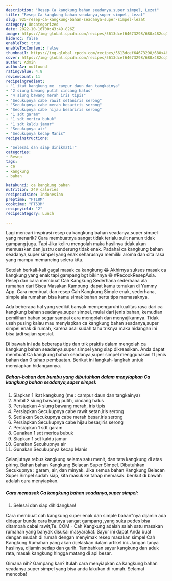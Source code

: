 ```yaml
---
description: "Resep Ca kangkung bahan seadanya,super simpel, Lezat"
title: "Resep Ca kangkung bahan seadanya,super simpel, Lezat"
slug: 925-resep-ca-kangkung-bahan-seadanya-super-simpel-lezat
category: Uncategorized
date: 2022-10-16T00:43:49.826Z
image: https://img-global.cpcdn.com/recipes/5613dcef64673298/680x482cq70/ca-kangkung-bahan-seadanyasuper-simpel-foto-resep-utama.jpg
hideToc: false
enableToc: true
enableTocContent: false
thumbnail: https://img-global.cpcdn.com/recipes/5613dcef64673298/680x482cq70/ca-kangkung-bahan-seadanyasuper-simpel-foto-resep-utama.jpg
cover: https://img-global.cpcdn.com/recipes/5613dcef64673298/680x482cq70/ca-kangkung-bahan-seadanyasuper-simpel-foto-resep-utama.jpg
author: Admin
authorAv: notfound
ratingvalue: 4.8
reviewcount: 11
recipeingredient:
- "1 ikat kangkung me  campur daun dan tangkainya"
- "2 siung bawang putih cincang halus"
- "4 siung bawang merah iris tipis"
- "Secukupnya cabe rawit setaniris serong"
- "Secukupnya cabe merah besariris serong"
- "Secukupnya cabe hijau besariris serong"
- "1 sdt garam"
- "1 sdt merica bubuk"
- "1 sdt kaldu jamur"
- "Secukupnya air"
- "Secukupnya kecap Manis"
recipeinstructions:

- "Selesai dan siap dinikmati!"
categories:
- Resep
tags:
- ca
- kangkung
- bahan

katakunci: ca kangkung bahan 
nutrition: 249 calories
recipecuisine: Indonesian
preptime: "PT18M"
cooktime: "PT53M"
recipeyield: "2"
recipecategory: Lunch

---
```



Lagi mencari inspirasi resep ca kangkung bahan seadanya,super simpel yang menarik? Cara membuatnya sangat tidak terlalu sulit namun tidak gampang juga. Tapi Jika keliru mengolah maka hasilnya tidak akan memuaskan dan justru cenderung tidak enak. Padahal ca kangkung bahan seadanya,super simpel yang enak seharusnya memiliki aroma dan cita rasa yang mampu memancing selera kita.


Setelah berkali-kali gagal masak ca kangkung 😂 Akhirnya sukses masak ca kangkung yang enak tapi gampang bgt bikinnya 😄 #RecookResepAsia. Resep dan cara membuat Cah Kangkung Sederhana sederhana ala rumahan dari Sisca ️Masakan Kampung ️ dapat kamu temukan di Yummy App. Cara membuat dan resep Cah Kangkung Simple enak, sederhana, simple ala rumahan bisa kamu simak bahan serta tips memasaknya.

Ada beberapa hal yang sedikit banyak mempengaruhi kualitas rasa dari ca kangkung bahan seadanya,super simpel, mulai dari jenis bahan, kemudian pemilihan bahan segar sampai cara mengolah dan menyajikannya. Tidak usah pusing kalau mau menyiapkan ca kangkung bahan seadanya,super simpel enak di rumah, karena asal sudah tahu triknya maka hidangan ini bisa jadi sajian spesial.


Di bawah ini ada beberapa tips dan trik praktis dalam mengolah ca kangkung bahan seadanya,super simpel yang siap dikreasikan. Anda dapat membuat Ca kangkung bahan seadanya,super simpel menggunakan 11 jenis bahan dan 0 tahap pembuatan. Berikut ini langkah-langkah untuk menyiapkan hidangannya.

<!--inarticleads1-->

##### Bahan-bahan dan bumbu yang dibutuhkan dalam menyiapkan Ca kangkung bahan seadanya,super simpel:

1. Siapkan 1 ikat kangkung (me : campur daun dan tangkainya)
1. Ambil 2 siung bawang putih, cincang halus
1. Persiapkan 4 siung bawang merah, iris tipis
1. Persiapkan Secukupnya cabe rawit setan,iris serong
1. Sediakan Secukupnya cabe merah besar,iris serong
1. Persiapkan Secukupnya cabe hijau besar,iris serong
1. Persiapkan 1 sdt garam
1. Gunakan 1 sdt merica bubuk
1. Siapkan 1 sdt kaldu jamur
1. Gunakan Secukupnya air
1. Gunakan Secukupnya kecap Manis


Selanjutnya rebus kangkung selama satu menit, dan tata kangkung di atas piring. Bahan bahan Kangkung Belacan Super Simpel. Dibutuhkan Secukupnya : garam, air, dan minyak. Jika semua bahan Kangkung Belacan Super Simpel sudah siap, kita masuk ke tahap memasak. berikut di bawah adalah cara menyiapkan. 

<!--inarticleads2-->

##### Cara memasak Ca kangkung bahan seadanya,super simpel:


1. Selesai dan siap dihidangkan!

Cara membuat cah kangkung super enak dan simple bahan&#34;nya dijamin ada didapur bunda cara buatnya sangat gampang ,yang suka pedes bisa ditambah cabai rawit,Te. COM - Cah Kangkung adalah salah satu masakan rumahan yang banyak disukai masyarakat. Sayur ini dapat Anda buat dengan mudah di rumah dengan menyimak resep masakan simpel Cah Kangkung Rumahan yang akan dijelaskan dalam artikel ini. Jangan tanya hasilnya, dijamin sedap dan gurih. Tambahkan sayur kangkung dan aduk rata, masak kangkung hingga matang di api besar. 

Gimana nih? Gampang kan? Itulah cara menyiapkan ca kangkung bahan seadanya,super simpel yang bisa anda lakukan di rumah. Selamat mencoba!
